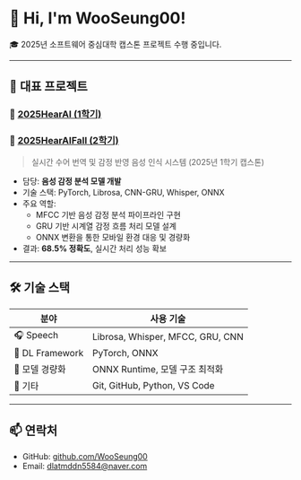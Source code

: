 # 👋 Hi, I'm WooSeung00!

🎓 2025년 소프트웨어 중심대학 캡스톤 프로젝트 수행 중입니다.

---

## 🚀 대표 프로젝트

### 🔹 [2025HearAI (1학기)](https://github.com/2025HearAI/System)
### 🔹 [2025HearAIFall (2학기)](https://github.com/2025HearAIFall)
> 실시간 수어 번역 및 감정 반영 음성 인식 시스템 (2025년 1학기 캡스톤)

- 담당: **음성 감정 분석 모델 개발**
- 기술 스택: PyTorch, Librosa, CNN-GRU, Whisper, ONNX
- 주요 역할:
  - MFCC 기반 음성 감정 분석 파이프라인 구현
  - GRU 기반 시계열 감정 흐름 처리 모델 설계
  - ONNX 변환을 통한 모바일 환경 대응 및 경량화
- 결과: **68.5% 정확도**, 실시간 처리 성능 확보

---

## 🛠️ 기술 스택

| 분야 | 사용 기술 |
|------|-----------|
| 🎧 Speech | Librosa, Whisper, MFCC, GRU, CNN |
| 🧠 DL Framework | PyTorch, ONNX |
| 🧪 모델 경량화 | ONNX Runtime, 모델 구조 최적화 |
| 🧰 기타 | Git, GitHub, Python, VS Code |

---

## 📫 연락처

- GitHub: [github.com/WooSeung00](https://github.com/WooSeung00)
- Email: <dlatmddn5584@naver.com>

